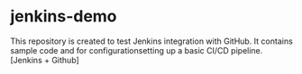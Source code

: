 # jenkins-demo
This repository is created to test Jenkins integration with GitHub. It contains sample code and  for configurationsetting up a basic CI/CD pipeline. [Jenkins + Github]
